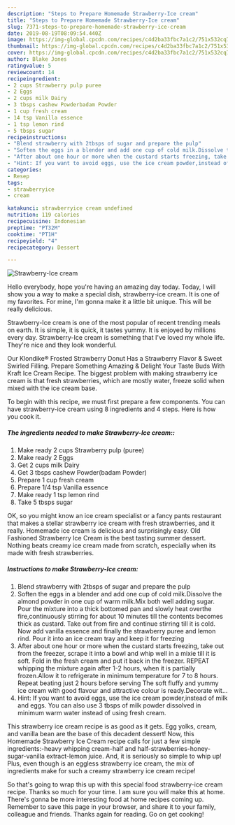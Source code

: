 ```yaml
---
description: "Steps to Prepare Homemade Strawberry-Ice cream"
title: "Steps to Prepare Homemade Strawberry-Ice cream"
slug: 7371-steps-to-prepare-homemade-strawberry-ice-cream
date: 2019-08-19T08:09:54.440Z
image: https://img-global.cpcdn.com/recipes/c4d2ba33fbc7a1c2/751x532cq70/strawberry-ice-cream-recipe-main-photo.jpg
thumbnail: https://img-global.cpcdn.com/recipes/c4d2ba33fbc7a1c2/751x532cq70/strawberry-ice-cream-recipe-main-photo.jpg
cover: https://img-global.cpcdn.com/recipes/c4d2ba33fbc7a1c2/751x532cq70/strawberry-ice-cream-recipe-main-photo.jpg
author: Blake Jones
ratingvalue: 5
reviewcount: 14
recipeingredient:
- 2 cups Strawberry pulp puree
- 2 Eggs
- 2 cups milk Dairy
- 3 tbsps cashew Powderbadam Powder
- 1 cup fresh cream
- 14 tsp Vanilla essence
- 1 tsp lemon rind
- 5 tbsps sugar
recipeinstructions:
- "Blend strawberry with 2tbsps of sugar and prepare the pulp"
- "Soften the eggs in a blender and add one cup of cold milk.Dissolve the almond powder in one cup of warm milk.Mix both well adding sugar. Pour the mixture into a thick bottomed pan and slowly heat overthe fire,continuously stirring for about 10 minutes till the contents becomes thick as custard. Take out from fire and continue stirring till it is cold. Now add vanilla essence and finally the strawberry puree and lemon rind. Pour it into an ice cream tray and keep it for freezing"
- "After about one hour or more when the custard starts freezing, take out from the freezer, scrape it into a bowl and whip well in a mixie till it is soft. Fold in the fresh cream and put it back in the freezer. REPEAT whipping the mixture again after 1-2 hours, when it is partially frozen.Allow it to refrigerate in minimum temperature for 7 to 8 hours. Repeat beating just 2 hours before serving The soft fluffy and yummy ice cream with good flavour and attractive colour is ready.Decorate wit..."
- "Hint: If you want to avoid eggs, use the ice cream powder,instead of milk and eggs. You can also use 3 tbsps of milk powder dissolved in minimum warm water instead of using fresh cream."
categories:
- Resep
tags:
- strawberryice
- cream

katakunci: strawberryice cream undefined
nutrition: 119 calories
recipecuisine: Indonesian
preptime: "PT32M"
cooktime: "PT1H"
recipeyield: "4"
recipecategory: Dessert

---
```



![Strawberry-Ice cream](https://img-global.cpcdn.com/recipes/c4d2ba33fbc7a1c2/751x532cq70/strawberry-ice-cream-recipe-main-photo.jpg)

Hello everybody, hope you're having an amazing day today. Today, I will show you a way to make a special dish, strawberry-ice cream. It is one of my favorites. For mine, I'm gonna make it a little bit unique. This will be really delicious.

Strawberry-Ice cream is one of the most popular of recent trending meals on earth. It is simple, it is quick, it tastes yummy. It is enjoyed by millions every day. Strawberry-Ice cream is something that I've loved my whole life. They're nice and they look wonderful.

Our Klondike® Frosted Strawberry Donut Has a Strawberry Flavor &amp; Sweet Swirled Filling. Prepare Something Amazing &amp; Delight Your Taste Buds With Kraft Ice Cream Recipe. The biggest problem with making strawberry ice cream is that fresh strawberries, which are mostly water, freeze solid when mixed with the ice cream base.


To begin with this recipe, we must first prepare a few components. You can have strawberry-ice cream using 8 ingredients and 4 steps. Here is how you cook it.

##### The ingredients needed to make Strawberry-Ice cream::

1. Make ready 2 cups Strawberry pulp (puree)
1. Make ready 2 Eggs
1. Get 2 cups milk Dairy
1. Get 3 tbsps cashew Powder(badam Powder)
1. Prepare 1 cup fresh cream
1. Prepare 1/4 tsp Vanilla essence
1. Make ready 1 tsp lemon rind
1. Take 5 tbsps sugar


OK, so you might know an ice cream specialist or a fancy pants restaurant that makes a stellar strawberry ice cream with fresh strawberries, and it really. Homemade ice cream is delicious and surprisingly easy. Old Fashioned Strawberry Ice Cream is the best tasting summer dessert. Nothing beats creamy ice cream made from scratch, especially when its made with fresh strawberries. 

##### Instructions to make Strawberry-Ice cream:

1. Blend strawberry with 2tbsps of sugar and prepare the pulp
1. Soften the eggs in a blender and add one cup of cold milk.Dissolve the almond powder in one cup of warm milk.Mix both well adding sugar. Pour the mixture into a thick bottomed pan and slowly heat overthe fire,continuously stirring for about 10 minutes till the contents becomes thick as custard. Take out from fire and continue stirring till it is cold. Now add vanilla essence and finally the strawberry puree and lemon rind. Pour it into an ice cream tray and keep it for freezing
1. After about one hour or more when the custard starts freezing, take out from the freezer, scrape it into a bowl and whip well in a mixie till it is soft. Fold in the fresh cream and put it back in the freezer. REPEAT whipping the mixture again after 1-2 hours, when it is partially frozen.Allow it to refrigerate in minimum temperature for 7 to 8 hours. Repeat beating just 2 hours before serving The soft fluffy and yummy ice cream with good flavour and attractive colour is ready.Decorate wit...
1. Hint: If you want to avoid eggs, use the ice cream powder,instead of milk and eggs. You can also use 3 tbsps of milk powder dissolved in minimum warm water instead of using fresh cream.


This strawberry ice cream recipe is as good as it gets. Egg yolks, cream, and vanilla bean are the base of this decadent dessert! Now, this Homemade Strawberry Ice Cream recipe calls for just a few simple ingredients:-heavy whipping cream-half and half-strawberries-honey-sugar-vanilla extract-lemon juice. And, it is seriously so simple to whip up! Plus, even though is an eggless strawberry ice cream, the mix of ingredients make for such a creamy strawberry ice cream recipe! 

So that's going to wrap this up with this special food strawberry-ice cream recipe. Thanks so much for your time. I am sure you will make this at home. There's gonna be more interesting food at home recipes coming up. Remember to save this page in your browser, and share it to your family, colleague and friends. Thanks again for reading. Go on get cooking!
